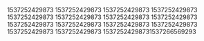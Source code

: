 1537252429873
1537252429873
1537252429873
1537252429873
1537252429873
1537252429873
1537252429873
1537252429873
1537252429873
1537252429873
1537252429873
1537252429873
1537252429873
1537252429873
15372524298731537266569293